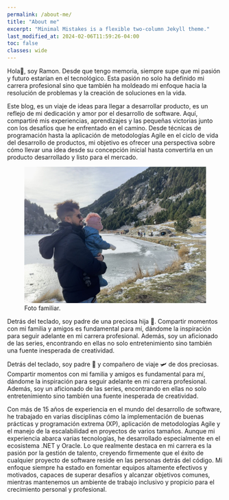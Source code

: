 ```yaml
---
permalink: /about-me/
title: "About me"
excerpt: "Minimal Mistakes is a flexible two-column Jekyll theme."
last_modified_at: 2024-02-06T11:59:26-04:00
toc: false
classes: wide
---
```

Hola🖖, soy Ramon. Desde que tengo memoria, siempre supe que mi pasión y futuro estarían en el tecnológico. Esta pasión no solo ha definido mi carrera profesional sino que también ha moldeado mi enfoque hacia la resolución de problemas y la creación de soluciones en la vida. 

Este blog, es un viaje de ideas para llegar a desarrollar producto, es un reflejo de mi dedicación y amor por el desarrollo de software. Aquí, compartiré mis experiencias, aprendizajes y las pequeñas victorias junto con los desafíos que he enfrentado en el camino. Desde técnicas de programación hasta la aplicación de metodologías Agile en el ciclo de vida del desarrollo de productos, mi objetivo es ofrecer una perspectiva sobre cómo llevar una idea desde su concepción inicial hasta convertirla en un producto desarrollado y listo para el mercado.

<figure>
	<a href="/assets/images/shared/me/aboutme.jpg"><img src="/assets/images/shared/me/aboutme.jpg"></a>
	<figcaption>Foto familiar.</figcaption>
</figure>

Detrás del teclado, soy padre de una preciosa hija 🦄. Compartir momentos con mi familia y amigos es fundamental para mí, dándome la inspiración para seguir adelante en mi carrera profesional. Además, soy un aficionado de las series, encontrando en ellas no solo entretenimiento sino también una fuente inesperada de creatividad.

Detrás del teclado, soy padre 🦄 y compañero de viaje 🛩️ de dos preciosas. Compartir momentos con mi familia y amigos es fundamental para mí, dándome la inspiración para seguir adelante en mi carrera profesional. Además, soy un aficionado de las series, encontrando en ellas no solo entretenimiento sino también una fuente inesperada de creatividad.

Con más de 15 años de experiencia en el mundo del desarrollo de software, he trabajado en varias disciplinas cómo la implementación de buenas prácticas y programación extrema (XP), aplicación de metodologías Agile y el manejo de la escalabilidad en proyectos de varios tamaños. Aunque mi experiencia abarca varias tecnologías, he desarrollado especialmente en el ecosistema .NET y Oracle. Lo que realmente destaca en mi carrera es la pasión por la gestión de talento, creyendo firmemente que el éxito de cualquier proyecto de software reside en las personas detrás del código. Mi enfoque siempre ha estado en fomentar equipos altamente efectivos y motivados, capaces de superar desafíos y alcanzar objetivos comunes, mientras mantenemos un ambiente de trabajo inclusivo y propicio para el crecimiento personal y profesional.

